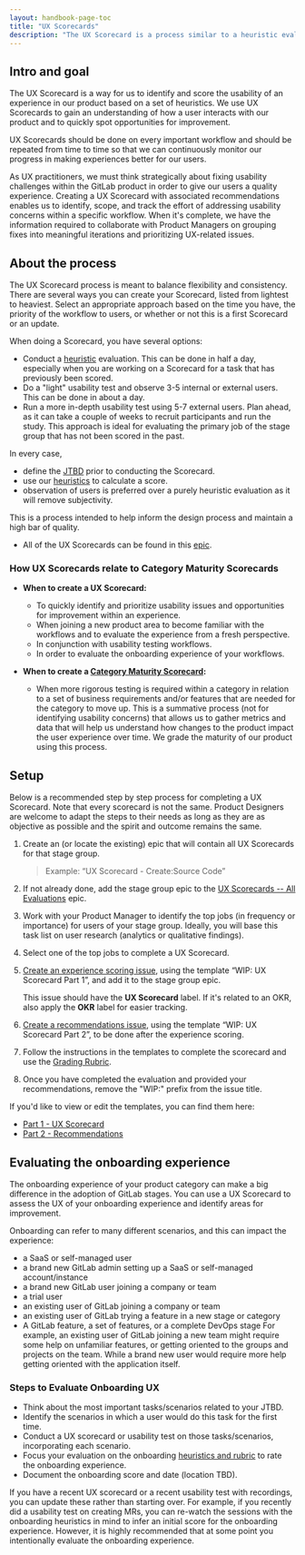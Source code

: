 ```yaml
---
layout: handbook-page-toc
title: "UX Scorecards"
description: "The UX Scorecard is a process similar to a heuristic evaluation that helps identify usability issues and score a given experience."
---
```


## Intro and goal

The UX Scorecard is a way for us to identify and score the usability of an experience in our product based on a set of heuristics. We use UX Scorecards to gain an understanding of how a user interacts with our product and to quickly spot opportunities for improvement. 

UX Scorecards should be done on every important workflow and should be repeated from time to time so that we can continuously monitor our progress in making experiences better for our users. 

As UX practitioners, we must think strategically about fixing usability challenges within the GitLab product in order to give our users a quality experience. Creating a UX Scorecard with associated recommendations enables us to identify, scope, and track the effort of addressing usability concerns within a specific workflow. When it's complete, we have the information required to collaborate with Product Managers on grouping fixes into meaningful iterations and prioritizing UX-related issues.

## About the process

The UX Scorecard process is meant to balance flexibility and consistency. There are several ways you can create your Scorecard, listed from lightest to heaviest. Select an appropriate approach based on the time you have, the priority of the workflow to users, or whether or not this is a first Scorecard or an update.

When doing a Scorecard, you have several options:
- Conduct a [heuristic](https://www.nngroup.com/articles/ten-usability-heuristics/) evaluation. This can be done in half a day, especially when you are working on a Scorecard for a task that has previously been scored.
- Do a "light" usability test and observe 3-5 internal or external users. This can be done in about a day.
- Run a more in-depth usability test using 5-7 external users. Plan ahead, as it can take a couple of weeks to recruit participants and run the study. This approach is ideal for evaluating the primary job of the stage group that has not been scored in the past.

In every case,
- define the [JTBD](/handbook/engineering/ux/jobs-to-be-done/) prior to conducting the Scorecard. 
- use our [heuristics](/handbook/engineering/ux/heuristics/) to calculate a score.
- observation of users is preferred over a purely heuristic evaluation as it will remove subjectivity. 

This is a process intended to help inform the design process and maintain a high bar of quality.

- All of the UX Scorecards can be found in this [epic](https://gitlab.com/groups/gitlab-org/-/epics/1714).

### How UX Scorecards relate to Category Maturity Scorecards

- **When to create a UX Scorecard:** 
     - To quickly identify and prioritize usability issues and opportunities for improvement within an experience. 
     - When joining a new product area to become familiar with the workflows and to evaluate the experience from a fresh perspective.
     - In conjunction with usability testing workflows.
     - In order to evaluate the onboarding experience of your workflows.
     
- **When to create a [Category Maturity Scorecard](/handbook/engineering/ux/category-maturity-scorecards):** 
     - When more rigorous testing is required within a category in relation to a set of business requirements and/or features that are needed for the category to move up. This is a summative process (not for identifying usability concerns) that allows us to gather metrics and data that will help us understand how changes to the product impact the user experience over time. We grade the maturity of our product using this process.

## Setup

Below is a recommended step by step process for completing a UX Scorecard. Note that every scorecard is not the same. Product Designers are welcome to adapt the steps to their needs as long as they are as objective as possible and the spirit and outcome remains the same.

1. Create an (or locate the existing) epic that will contain all UX Scorecards for that stage group.  
    > Example: “UX Scorecard - Create:Source Code”
1. If not already done, add the stage group epic to the [UX Scorecards -- All Evaluations](https://gitlab.com/groups/gitlab-org/-/epics/1714) epic.  
1. Work with your Product Manager to identify the top jobs (in frequency or importance) for users of your stage group. Ideally, you will base this task list on user research (analytics or qualitative findings).
1. Select one of the top jobs to complete a UX Scorecard.
1. [Create an experience scoring issue](https://gitlab.com/gitlab-org/gitlab-design/issues/new?issuable_template=UX%20Scorecard%20Part%201), using the template “WIP: UX Scorecard Part 1”, and add it to the stage group epic. 

    This issue should have the **UX Scorecard** label. If it's related to an OKR, also apply the **OKR** label for easier tracking.
1. [Create a recommendations issue](https://gitlab.com/gitlab-org/gitlab-design/issues/new?issuable_template=UX%20Scorecard%20Part%202), using the template “WIP: UX Scorecard Part 2”, to be done after the experience scoring.
1. Follow the instructions in the templates to complete the scorecard and use the [Grading Rubric](https://about.gitlab.com/handbook/engineering/ux/heuristics/#scoring).
1. Once you have completed the evaluation and provided your recommendations, remove the "WIP:" prefix from the issue title.

If you'd like to view or edit the templates, you can find them here: 

* [Part 1 - UX Scorecard  ](https://gitlab.com/gitlab-org/gitlab-design/blob/master/.gitlab/issue_templates/UX%20Scorecard%20Part%201.md) 
* [Part 2 - Recommendations](https://gitlab.com/gitlab-org/gitlab-design/blob/master/.gitlab/issue_templates/UX%20Scorecard%20Part%202.md)

## Evaluating the onboarding experience

The onboarding experience of your product category can make a big difference in the adoption of GitLab stages. You can use a UX Scorecard to assess the UX of your onboarding experience and identify areas for improvement.

Onboarding can refer to many different scenarios, and this can impact the experience:
* a SaaS or self-managed user
* a brand new GitLab admin setting up a SaaS or self-managed account/instance
* a brand new GitLab user joining a company or team
* a trial user
* an existing user of GitLab joining a company or team
* an existing user of GitLab trying a feature in a new stage or category
* A GitLab feature, a set of features, or a complete DevOps stage
For example, an existing user of GitLab joining a new team might require some help on unfamiliar features, or getting oriented to the groups and projects on the team. While a brand new user would require more help getting oriented with the application itself.

### Steps to Evaluate Onboarding UX

* Think about the most important tasks/scenarios related to your JTBD.
* Identify the scenarios in which a user would do this task for the first time.
* Conduct a UX scorecard or usability test on those tasks/scenarios, incorporating each scenario.
* Focus your evaluation on the onboarding [heuristics and rubric](https://about.gitlab.com/handbook/engineering/ux/heuristics/) to rate the onboarding experience.
* Document the onboarding score and date (location TBD).

If you have a recent UX scorecard or a recent usability test with recordings, you can update these rather than starting over. For example, if you recently did a usability test on creating MRs, you can re-watch the sessions with the onboarding heuristics in mind to infer an initial score for the onboarding experience. However, it is highly recommended that at some point you intentionally evaluate the onboarding experience.
